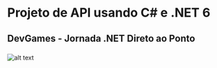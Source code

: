 # Projeto de API usando C# e .NET 6

## DevGames - Jornada .NET Direto ao Ponto

###

![alt text](https://raw.githubusercontent.com/samuel-oldra/Projeto-WebApi-DotNet-6/main/README_IMGS/swagger_ui.png)
